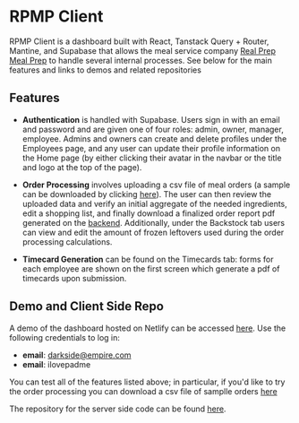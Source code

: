 # RPMP Client

RPMP Client is a dashboard built with React, Tanstack Query + Router, Mantine, and Supabase that allows the meal service company [Real Prep Meal Prep](https://realprepmealprep.com/) to handle several internal processes. See below for the main features and links to demos and related repositories

## Features

- **Authentication** is handled with Supabase. Users sign in with an email and password and are given one of four roles: admin, owner, manager, employee. Admins and owners can create and delete profiles under the Employees page, and any user can update their profile information on the Home page (by either clicking their avatar in the navbar or the title and logo at the top of the page).

- **Order Processing** involves uploading a csv file of meal orders (a sample can be downloaded by clicking [here](./public/sample-orders.csv)). The user can then review the uploaded data and verify an initial aggregate of the needed ingredients, edit a shopping list, and finally download a finalized order report pdf generated on the [backend](https://github.com/nathancarllopez/rpmp-server). Additionally, under the Backstock tab users can view and edit the amount of frozen leftovers used during the order processing calculations.

- **Timecard Generation** can be found on the Timecards tab: forms for each employee are shown on the first screen which generate a pdf of timecards upon submission.

## Demo and Client Side Repo

A demo of the dashboard hosted on Netlify can be accessed [here](). Use the following credentials to log in:

- **email**: darkside@empire.com
- **email**: ilovepadme

You can test all of the features listed above; in particular, if you'd like to try the order processing you can download a csv file of samplle orders [here](./public/sample-orders.csv)

The repository for the server side code can be found [here](https://github.com/nathancarllopez/rpmp-server).
